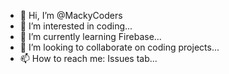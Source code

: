 - 👋 Hi, I’m @MackyCoders
- 👀 I’m interested in coding...
- 🌱 I’m currently learning Firebase...
- 💞️ I’m looking to collaborate on coding projects...
- 📫 How to reach me: Issues tab...

<!---
MackyCoders/MackyCoders is a ✨ special ✨ repository because its `README.md` (this file) appears on your GitHub profile.
You can click the Preview link to take a look at your changes.
--->
